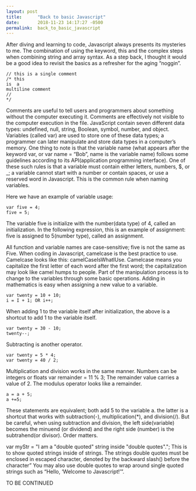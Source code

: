 ```yaml
---
layout: post
title:      "Back to basic Javascript"
date:       2018-11-23 14:17:27 -0500
permalink:  back_to_basic_javascript
---
```



After diving and learning to code, Javascript always presents its mysteries to me. The combination of using the keyword, this and the complex steps when combining string and array syntax.
As a step back, I thought it would be a good idea to revisit the basics as a refresher for the aging “noggin”. 


```
// this is a single comment
/* this 
is  a
multiline comment
//
*/
```


Comments are useful to tell users and programmers about something without the computer executing it. Comments are effectively not visible to the computer execution in the file.
JavaScript contain seven different data types: undefined, null, string, Boolean, symbol, number, and object. Variables (called var)  are used to store one of these data types; a programmer can later manipulate and store data types in a computer’s memory. One thing to note is that the variable name (what appears after the keyword var, or var name = “Bob”, name is the variable name) follows some guidelines according to its API(application programming interface). One of these such rules is that a variable must contain either letters, numbers, $, or _; a variable cannot start with a number or contain spaces, or use a reserved word in Javascript. This is the common rule when naming variables.

Here we have an example of variable usage:

```
var five = 4;
five = 5;
```

The variable five is initialize with the number(data type) of 4, called an initialization. In the following expression, this is an example of assignment: five is assigned to 5(number type), called an assignment.

All function and variable names are case-sensitive; five is not the same as Five. When coding in Javascript, camelcase is the best practice to use. Camelcase looks like this: camelCaseIsWhatIUse. Camelcase means you capitalize the first letter of each word after the first word; the capitalization may look like camel humps to people.
Part of the manipulation process is to change to the variables through some basic operations.
Adding in mathematics is easy when assigning a new value to a variable.

```
var twenty = 10 + 10;
i = I + 1; OR i++;
```

When adding 1 to the variable itself after initialization, the above is a shortcut to add 1 to the variable itself.

```
var twenty = 30 - 10;
twenty--;
```

Subtracting is another operator.

 ```
var twenty = 5 * 4;
 var twenty = 40 / 2;
```

Multiplication and division works in the same manner.
Numbers can be integers or floats
var remainder = 11 % 3;
The remainder value carries a value of 2. The modulus operator looks like a remainder.

```
a = a + 5;
a +=5;
```

These statements are equivalent; both add 5 to the variable a. the latter is a shortcut that works with subtraction(-), multiplication(*), and division(/). But be careful, when using subtraction and division, the left side(variable) becomes the minuend (or dividend) and the right side (number) is the subtrahend(or divisor). Order matters.

var myStr = "I am a \"double quoted\" string inside \"double quotes\".";
This is to show quoted strings inside of strings. The strings double quotes must be enclosed in escaped character, denoted by the backward slash(\) before the character” You may also use double quotes to wrap around single quoted strings such as “Hello, ‘Welcome to Javascript!’”.

TO BE CONTINUED

